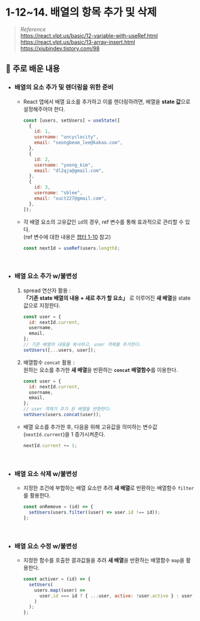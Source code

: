 # 1-12~14. 배열의 항목 추가 및 삭제

> _Reference_ <br> https://react.vlpt.us/basic/12-variable-with-useRef.html <br> https://react.vlpt.us/basic/13-array-insert.html <br> https://xiubindev.tistory.com/98

## 📕 주로 배운 내용

- ### 배열의 요소 추가 및 렌더링을 위한 준비

  - React 앱에서 배열 요소를 추가하고 이를 렌더링하려면, 배열을 **state 값**으로 설정해주어야 한다.

    ```javascript
    const [users, setUsers] = useState([
      {
        id: 1,
        username: "uncyclocity",
        email: "seongbeom_lee@kakao.com",
      },
      {
        id: 2,
        username: "yoong_kim",
        email: "dl2qja@gmail.com",
      },
      {
        id: 3,
        username: "sblee",
        email: "xuct227@gmail.com",
      },
    ]);
    ```

  - 각 배열 요소의 고유값인 `id`의 경우, ref 변수를 통해 효과적으로 관리할 수 있다. <br> (ref 변수에 대한 내용은 <a href="https://github.com/uncyclocity/study_react/tree/main/1-10_useref">챕터 1-10</a> 참고)

    ```javascript
    const nextId = useRef(users.length);
    ```

<br>

- ### 배열 요소 추가 w/불변성

  1.  spread 연산자 활용 : <br> **「기존 state 배열의 내용 + 새로 추가 할 요소」** 로 이루어진 **새 배열**을 state 값으로 지정한다.

      ```javascript
      const user = {
        id: nextId.current,
        username,
        email,
      };
      // 기존 배열의 내용을 복사하고, user 객체를 추가한다.
      setUsers([...users, user]);
      ```

  2.  배열함수 `concat` 활용 : <br> 원하는 요소를 추가한 **새 배열**을 반환하는 **`concat` 배열함수**를 이용한다.

      ```javascript
      const user = {
        id: nextId.current,
        username,
        email,
      };
      // user 객체가 추가 된 배열을 반환한다.
      setUsers(users.concat(user));
      ```

  - 배열 요소를 추가한 후, 다음을 위해 고유값을 의미하는 변수값(`nextId.current`)을 1 증가시켜준다.

    ```javascript
    nextId.current += 1;
    ```

<br>

- ### 배열 요소 삭제 w/불변성

  - 지정한 조건에 부합하는 배열 요소만 추려 **새 배열**로 반환하는 배열함수 `filter`를 활용한다.

    ```javascript
    const onRemove = (id) => {
      setUsers(users.filter((user) => user.id !== id));
    };
    ```

<br>

- ### 배열 요소 수정 w/불변성

  - 지정한 함수를 호출한 결과값들을 추려 **새 배열**을 반환하는 배열함수 `map`을 활용한다.

    ```javascript
    const activer = (id) => {
      setUsers(
        users.map((user) =>
          user.id === id ? { ...user, active: !user.active } : user
        )
      );
    };
    ```
